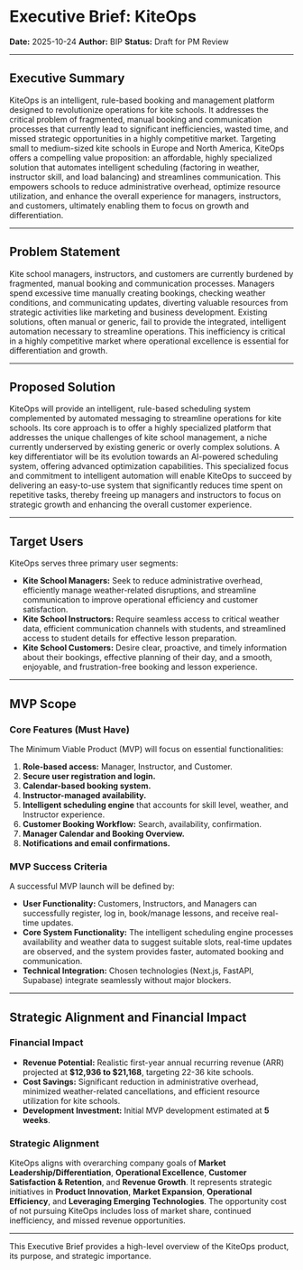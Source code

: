 # Executive Brief: KiteOps

**Date:** 2025-10-24
**Author:** BIP
**Status:** Draft for PM Review

---

## Executive Summary

KiteOps is an intelligent, rule-based booking and management platform designed to revolutionize operations for kite schools. It addresses the critical problem of fragmented, manual booking and communication processes that currently lead to significant inefficiencies, wasted time, and missed strategic opportunities in a highly competitive market. Targeting small to medium-sized kite schools in Europe and North America, KiteOps offers a compelling value proposition: an affordable, highly specialized solution that automates intelligent scheduling (factoring in weather, instructor skill, and load balancing) and streamlines communication. This empowers schools to reduce administrative overhead, optimize resource utilization, and enhance the overall experience for managers, instructors, and customers, ultimately enabling them to focus on growth and differentiation.

---

## Problem Statement

Kite school managers, instructors, and customers are currently burdened by fragmented, manual booking and communication processes. Managers spend excessive time manually creating bookings, checking weather conditions, and communicating updates, diverting valuable resources from strategic activities like marketing and business development. Existing solutions, often manual or generic, fail to provide the integrated, intelligent automation necessary to streamline operations. This inefficiency is critical in a highly competitive market where operational excellence is essential for differentiation and growth.

---

## Proposed Solution

KiteOps will provide an intelligent, rule-based scheduling system complemented by automated messaging to streamline operations for kite schools. Its core approach is to offer a highly specialized platform that addresses the unique challenges of kite school management, a niche currently underserved by existing generic or overly complex solutions. A key differentiator will be its evolution towards an AI-powered scheduling system, offering advanced optimization capabilities. This specialized focus and commitment to intelligent automation will enable KiteOps to succeed by delivering an easy-to-use system that significantly reduces time spent on repetitive tasks, thereby freeing up managers and instructors to focus on strategic growth and enhancing the overall customer experience.

---

## Target Users

KiteOps serves three primary user segments:

*   **Kite School Managers:** Seek to reduce administrative overhead, efficiently manage weather-related disruptions, and streamline communication to improve operational efficiency and customer satisfaction.
*   **Kite School Instructors:** Require seamless access to critical weather data, efficient communication channels with students, and streamlined access to student details for effective lesson preparation.
*   **Kite School Customers:** Desire clear, proactive, and timely information about their bookings, effective planning of their day, and a smooth, enjoyable, and frustration-free booking and lesson experience.

---

## MVP Scope

### Core Features (Must Have)

The Minimum Viable Product (MVP) will focus on essential functionalities:

1.  **Role-based access:** Manager, Instructor, and Customer.
2.  **Secure user registration and login.**
3.  **Calendar-based booking system.**
4.  **Instructor-managed availability.**
5.  **Intelligent scheduling engine** that accounts for skill level, weather, and Instructor experience.
6.  **Customer Booking Workflow:** Search, availability, confirmation.
7.  **Manager Calendar and Booking Overview.**
8.  **Notifications and email confirmations.**

### MVP Success Criteria

A successful MVP launch will be defined by:

*   **User Functionality:** Customers, Instructors, and Managers can successfully register, log in, book/manage lessons, and receive real-time updates.
*   **Core System Functionality:** The intelligent scheduling engine processes availability and weather data to suggest suitable slots, real-time updates are observed, and the system provides faster, automated booking and communication.
*   **Technical Integration:** Chosen technologies (Next.js, FastAPI, Supabase) integrate seamlessly without major blockers.

---

## Strategic Alignment and Financial Impact

### Financial Impact

*   **Revenue Potential:** Realistic first-year annual recurring revenue (ARR) projected at **$12,936 to $21,168**, targeting 22-36 kite schools.
*   **Cost Savings:** Significant reduction in administrative overhead, minimized weather-related cancellations, and efficient resource utilization for kite schools.
*   **Development Investment:** Initial MVP development estimated at **5 weeks**.

### Strategic Alignment

KiteOps aligns with overarching company goals of **Market Leadership/Differentiation**, **Operational Excellence**, **Customer Satisfaction & Retention**, and **Revenue Growth**. It represents strategic initiatives in **Product Innovation**, **Market Expansion**, **Operational Efficiency**, and **Leveraging Emerging Technologies**. The opportunity cost of not pursuing KiteOps includes loss of market share, continued inefficiency, and missed revenue opportunities.

---

This Executive Brief provides a high-level overview of the KiteOps product, its purpose, and strategic importance.